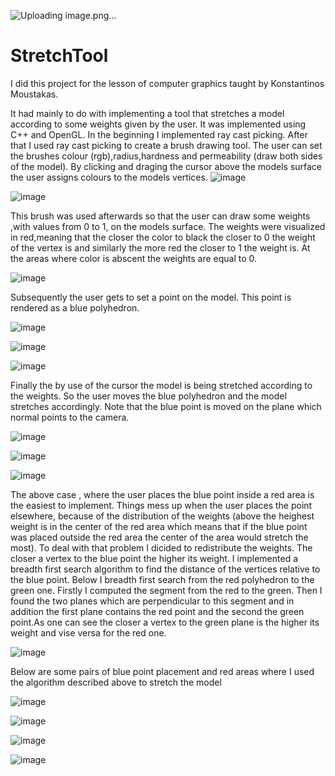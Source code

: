 ![Uploading image.png…]()

# StretchTool
I did this project for the lesson of computer graphics taught by Konstantinos Moustakas.

It had mainly to do with implementing a tool that stretches a model according to some weights given by the user. It was implemented using C++ and OpenGL.
In the beginning I implemented ray cast picking.
After that I used ray cast picking to create a brush drawing tool. The user can set the brushes colour (rgb),radius,hardness and permeability (draw both sides of the model). By clicking and draging the cursor above the models surface the user assigns colours to the models vertices.
![image](https://github.com/user-attachments/assets/cc651b01-ba36-49e0-8147-e92c272d732d)

![image](https://github.com/user-attachments/assets/ab751352-63e3-4851-9f9b-631fd1258e64)


This brush was used afterwards so that the user can draw some weights ,with values from 0 to 1, on the models surface. The weights were visualized in red,meaning that the closer the color to black the closer to 0 the weight of the vertex is and similarly the more red the closer to 1 the weight is. At the areas where color is abscent the weights are equal to 0.

![image](https://github.com/user-attachments/assets/0c6f64f4-fd13-4b9c-84f2-f11ded032668)

Subsequently the user gets to set a point on the model. This point is rendered as a blue polyhedron. 


![image](https://github.com/user-attachments/assets/7d3ea3d8-b2c0-4958-a7b0-a8a476ae4fd3)


![image](https://github.com/user-attachments/assets/dd2b3b00-80b8-4675-b44c-779e05410834)

![image](https://github.com/user-attachments/assets/b949f5f7-72b4-4044-bc45-77ed21be3aa4)

Finally the by use of the cursor the model is being stretched according to the weights. So the user moves the blue polyhedron and the model stretches accordingly. Note that the blue point is moved on the plane which normal points to the camera.

![image](https://github.com/user-attachments/assets/6edb52c1-0973-4422-b156-7f99073c832e)

![image](https://github.com/user-attachments/assets/655680f0-9d19-4898-94a3-1842686f2a08)

![image](https://github.com/user-attachments/assets/9528929f-b179-4dad-b451-3e422665b546)

The above case , where the user places the blue point inside a red area is the easiest to implement. Things mess up when the user places the point elsewhere, because of the distribution of the weights (above the heighest weight is in the center of the red area which means that if the blue point was placed outside the red area the center of the area would stretch the most). To deal with that problem I dicided to redistribute the weights. The closer a vertex to the blue point the higher its weight. I implemented a breadth first search algorithm to find the distance of the vertices relative to the blue point. Below I breadth first search from the red polyhedron to the green one. Firstly I computed the segment from the red to the green. Then I found the two planes which are perpendicular to this segment and in addition the first plane contains the red point and the second the green point.As one can see the closer a vertex to the green plane is the higher its weight and vise versa for the red one.

![image](https://github.com/user-attachments/assets/95f81bc4-b447-49dc-9a86-f3ffa63f27bf)

Below are some pairs of blue point placement and red areas where I used the algorithm described above to stretch the model

![image](https://github.com/user-attachments/assets/4961ad06-3cb5-4400-a218-469b0afa9f14)

![image](https://github.com/user-attachments/assets/567317e8-2c54-477e-b484-158273aedd7f)

![image](https://github.com/user-attachments/assets/832188ec-3692-43bc-965b-08537566bf3d)

![image](https://github.com/user-attachments/assets/a977c05b-84d8-4fdf-bad2-2f1aed30ec32)
